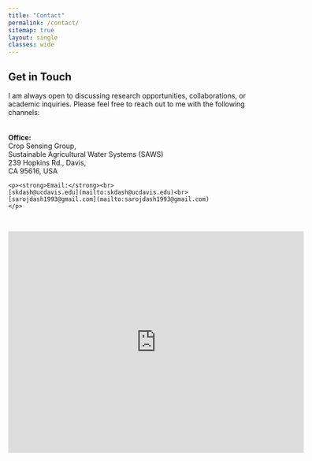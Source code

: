 ```yaml
---
title: "Contact"
permalink: /contact/
sitemap: true
layout: single
classes: wide
---
```


<!-- Top full-width intro -->
<h2>Get in Touch</h2>
<p>I am always open to discussing research opportunities, collaborations, or academic inquiries. Please feel free to reach out to me with the following channels:</p>

<!-- Two-column layout below -->
<div style="display: flex; flex-wrap: wrap; gap: 30px; align-items: flex-start; margin-top: 20px;">

  <!-- Left Column: Office & Email -->
  <div style="flex: 1; min-width: 250px;">
    <p><strong>Office:</strong><br>
    Crop Sensing Group, <br>
    Sustainable Agricultural Water Systems (SAWS)<br>
    239 Hopkins Rd., Davis,<br>
    CA 95616, USA
    </p>

    <p><strong>Email:</strong><br>
    [skdash@ucdavis.edu](mailto:skdash@ucdavis.edu)<br>
    [sarojdash1993@gmail.com](mailto:sarojdash1993@gmail.com)
    </p>
  </div>

  <!-- Right Column: Google Map -->
  <div style="flex: 0 0 400px;">
    <iframe src="https://www.google.com/maps/embed?pb=!1m18!1m12!1m3!1d14844.44878288891!2d-121.78779341699294!3d38.54158328088058!2m3!1f0!2f0!3f0!3m2!1i1024!2i768!4f13.1!3m3!1m2!1s0x8085286122150705%3A0xdeab4f2561fcb734!2s239%20Hopkins%20Rd%2C%20Davis%2C%20CA%2095616!5e0!3m2!1sen!2sus!4v1757296261310!5m2!1sen!2sus" width="600" height="450" style="border:0;" allowfullscreen="" loading="lazy" referrerpolicy="no-referrer-when-downgrade"></iframe>
  </div>

</div>
